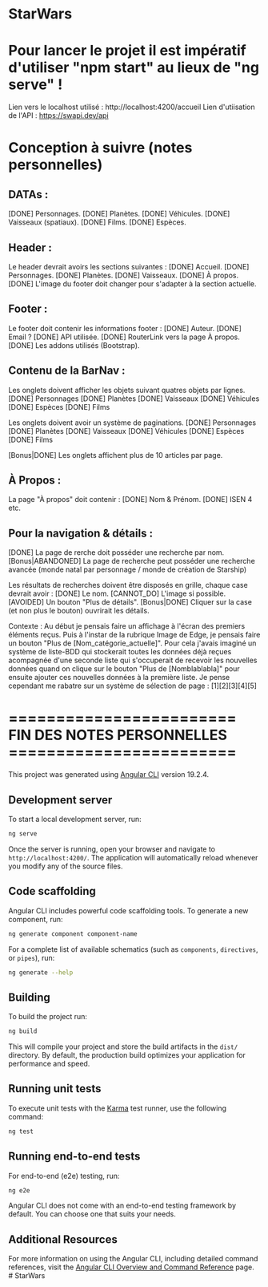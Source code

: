 # StarWars

# Pour lancer le projet il est impératif d'utiliser "npm start" au lieux de "ng serve" !

Lien vers le localhost utilisé : http://localhost:4200/accueil
Lien d'utiisation de l'API : https://swapi.dev/api

# Conception à suivre (notes personnelles)
## DATAs :
 [DONE] Personnages.
 [DONE] Planètes.
 [DONE] Véhicules.
 [DONE] Vaisseaux (spatiaux).
 [DONE] Films.
 [DONE] Espèces.

## Header :
Le header devrait avoirs les sections suivantes :
 [DONE] Accueil.
 [DONE] Personnages.
 [DONE] Planètes.
 [DONE] Vaisseaux.
 [DONE] À propos.
 [DONE] L'image du footer doit changer pour s'adapter à la section actuelle.

## Footer :
Le footer doit contenir les informations footer :
 [DONE] Auteur.
 [DONE] Email ?
 [DONE] API utilisée.
 [DONE] RouterLink vers la page À propos.
 [DONE] Les addons utilisés (Bootstrap).

## Contenu de la BarNav :
Les onglets doivent afficher les objets suivant quatres objets par lignes.
[DONE] Personnages
[DONE] Planètes
[DONE] Vaisseaux
[DONE] Véhicules
[DONE] Espèces
[DONE] Films

Les onglets doivent avoir un système de paginations.
[DONE] Personnages
[DONE] Planètes
[DONE] Vaisseaux
[DONE] Véhicules
[DONE] Espèces
[DONE] Films

[Bonus|DONE] Les onglets affichent plus de 10 articles par page.

## À Propos :
La page "À propos" doit contenir :
[DONE] Nom & Prénom.
[DONE] ISEN 4 etc.

## Pour la navigation & détails :
[DONE] La page de rerche doit posséder une recherche par nom.
[Bonus|ABANDONED] La page de recherche peut posséder une recherche avancée (monde natal par personnage / monde de création de Starship)

Les résultats de recherches doivent être disposés en grille, chaque case devrait avoir :
 [DONE] Le nom.
 [CANNOT_DO] L'image si possible.
 [AVOIDED] Un bouton "Plus de détails".
 [Bonus|DONE] Cliquer sur la case (et non plus le bouton) ouvrirait les détails.

Contexte :
Au début je pensais faire un affichage à l'écran des premiers éléments reçus. Puis à l'instar de la rubrique Image de Edge, je pensais faire un bouton "Plus de [Nom_catégorie_actuelle]".
Pour cela j'avais imaginé un système de liste-BDD qui stockerait toutes les données déjà reçues acompagnée d'une seconde liste qui s'occuperait de recevoir les nouvelles données quand on clique sur le bouton "Plus de [Nomblablabla]" pour ensuite ajouter ces nouvelles données à la première liste.
Je pense cependant me rabatre sur un système de sélection de page : [1][2][3][4][5]

# ======================== FIN DES NOTES PERSONNELLES ========================
This project was generated using [Angular CLI](https://github.com/angular/angular-cli) version 19.2.4.

## Development server

To start a local development server, run:

```bash
ng serve
```

Once the server is running, open your browser and navigate to `http://localhost:4200/`. The application will automatically reload whenever you modify any of the source files.

## Code scaffolding

Angular CLI includes powerful code scaffolding tools. To generate a new component, run:

```bash
ng generate component component-name
```

For a complete list of available schematics (such as `components`, `directives`, or `pipes`), run:

```bash
ng generate --help
```

## Building

To build the project run:

```bash
ng build
```

This will compile your project and store the build artifacts in the `dist/` directory. By default, the production build optimizes your application for performance and speed.

## Running unit tests

To execute unit tests with the [Karma](https://karma-runner.github.io) test runner, use the following command:

```bash
ng test
```

## Running end-to-end tests

For end-to-end (e2e) testing, run:

```bash
ng e2e
```

Angular CLI does not come with an end-to-end testing framework by default. You can choose one that suits your needs.

## Additional Resources

For more information on using the Angular CLI, including detailed command references, visit the [Angular CLI Overview and Command Reference](https://angular.dev/tools/cli) page.
#   S t a r W a r s 
 
 